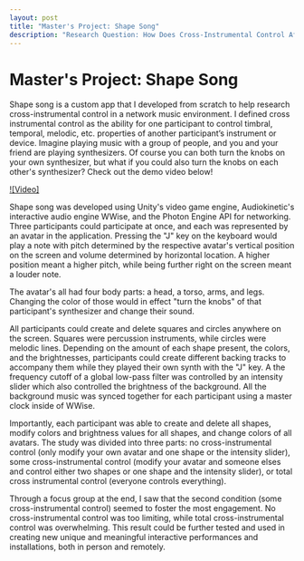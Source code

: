 ```yaml
---
layout: post
title: "Master's Project: Shape Song"
description: "Research Question: How Does Cross-Instrumental Control Affect Engagement in a Network Music Environment"
---
```


Master's Project: Shape Song
============

Shape song is a custom app that I developed from scratch to help research cross-instrumental control in a network music environment. I defined cross instrumental control as the ability for one participant to control timbral, temporal, melodic, etc. properties of another participant’s instrument or device. Imagine playing music with a group of people, and you and your friend are playing synthesizers. Of course you can both turn the knobs on your own synthesizer, but what if you could also turn the knobs on each other's synthesizer? Check out the demo video below!

[![Video]](https://www.youtube.com/watch?v=AnS1vEmkQ9I)

Shape song was developed using Unity's video game engine, Audiokinetic's interactive audio engine WWise, and the Photon Engine API for networking. Three participants could participate at once, and each was represented by an avatar in the application. Pressing the "J" key on the keyboard would play a note with pitch determined by the respective avatar's vertical position on the screen and volume determined by horizontal location. A higher position meant a higher pitch, while being further right on the screen meant a louder note. 

The avatar's all had four body parts: a head, a torso, arms, and legs. Changing the color of those would in effect "turn the knobs" of that participant's synthesizer and change their sound. 

All participants could create and delete squares and circles anywhere on the screen. Squares were percussion instruments, while circles were melodic lines. Depending on the amount of each shape present, the colors, and the brightnesses, participants could create different backing tracks to accompany them while they played their own synth with the "J" key. A the frequency cutoff of a global low-pass filter was controlled by an intensity slider which also controlled the brightness of the background. All the background music was synced together for each participant using a master clock inside of WWise.

Importantly, each participant was able to create and delete all shapes, modify colors and brightness values for all shapes, and change colors of all avatars. The study was divided into three parts: no cross-instrumental control (only modify your own avatar and one shape or the intensity slider), some cross-instrumental control (modify your avatar and someone elses and control either two shapes or one shape and the intensity slider), or total cross instrumental control (everyone controls everything).

Through a focus group at the end, I saw that the second condition (some cross-instrumental control) seemed to foster the most engagement. No cross-instrumental control was too limiting, while total cross-instrumental control was overwhelming. This result could be further tested and used in creating new unique and meaningful interactive performances and installations, both in person and remotely.
